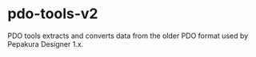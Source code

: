 # pdo-tools-v2
PDO tools extracts and converts data from the older PDO format used by Pepakura Designer 1.x.
